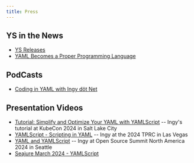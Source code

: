 ```yaml
---
title: Press
---
```



## YS in the News

* [YS Releases](https://github.com/yaml/yamlscript/releases)
* [YAML Becomes a Proper Programming Language](
  https://thenewstack.io/with-yamlscript-yaml-becomes-a-proper-programming-language/)

## PodCasts

* [Coding in YAML with Ingy döt Net](https://www.therepl.net/episodes/52/)

<!-- - Events: '' -->

## Presentation Videos

* [Tutorial: Simplify and Optimize Your YAML with YAMLScript](
  https://www.youtube.com/watch?v=Cdi3Q4Wrt48) --
  Ingy's tutorial at KubeCon 2024 in Salt Lake City
* [YAMLScript - Scripting in YAML](
  https://www.youtube.com/watch?v=RFIukRdFe1o) --
  Ingy at the 2024 TPRC in Las Vegas
* [YAML and YAMLScript](https://www.youtube.com/watch?v=u-OCEHNdwlU) --
  Ingy at Open Source Summit North America 2024 in Seattle
* [Seajure March 2024 - YAMLScript](
  https://www.youtube.com/watch?v=GajOBwBcFyA)
